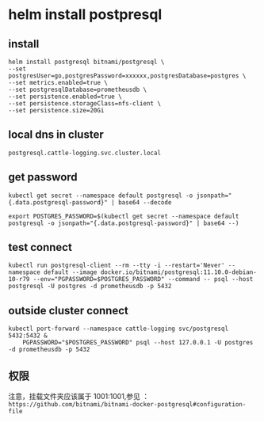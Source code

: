 # helm install postpresql

## install 

```shell
helm install postgresql bitnami/postgresql \
--set postgresUser=go,postgresPassword=xxxxxx,postgresDatabase=postgres \
--set metrics.enabled=true \
--set postgresqlDatabase=prometheusdb \
--set persistence.enabled=true \
--set persistence.storageClass=nfs-client \
--set persistence.size=20Gi 

```

## local dns in cluster

`postgresql.cattle-logging.svc.cluster.local`

## get password

```shell
kubectl get secret --namespace default postgresql -o jsonpath="{.data.postgresql-password}" | base64 --decode

export POSTGRES_PASSWORD=$(kubectl get secret --namespace default postgresql -o jsonpath="{.data.postgresql-password}" | base64 --)
```

## test connect

```shell
kubectl run postgresql-client --rm --tty -i --restart='Never' --namespace default --image docker.io/bitnami/postgresql:11.10.0-debian-10-r79 --env="PGPASSWORD=$POSTGRES_PASSWORD" --command -- psql --host postgresql -U postgres -d prometheusdb -p 5432
```

## outside cluster connect

```shell
kubectl port-forward --namespace cattle-logging svc/postgresql 5432:5432 &
    PGPASSWORD="$POSTGRES_PASSWORD" psql --host 127.0.0.1 -U postgres -d prometheusdb -p 5432

```

## 权限

注意，挂载文件夹应该属于 1001:1001,参见 ：`https://github.com/bitnami/bitnami-docker-postgresql#configuration-file`
